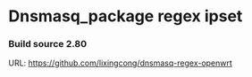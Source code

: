 # Dnsmasq_package regex ipset
### Build source 2.80
URL: https://github.com/lixingcong/dnsmasq-regex-openwrt

